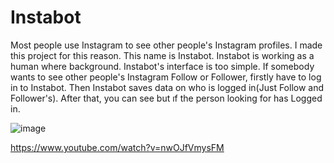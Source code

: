 # Instabot


Most people use Instagram to see other people's Instagram profiles. I made this project for this reason. This name is Instabot. Instabot is working as a human where background. Instabot's interface is too simple. If somebody wants to see other people's Instagram Follow or Follower, firstly have to log in to Instabot. Then Instabot saves data on who is logged in(Just Follow and Follower's). After that, you can see but ıf the person looking for has Logged in.

  ![image](https://user-images.githubusercontent.com/78637700/145070342-0c5d9920-6fb9-4465-843f-873499b5264f.png)



https://www.youtube.com/watch?v=nwOJfVmysFM

